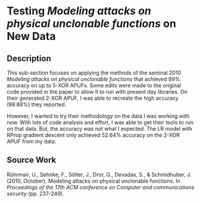 # Testing *Modeling attacks on physical unclonable functions* on New Data

## Description
This sub-section focuses on applying the methods of the seminal 2010 *Modeling attacks on physical unclonable functions* that achieved 99% accuracy on up to 5-XOR APUFs. Some edits were made to the original code provided in the paper to allow it to run with present day libraries. On their generated 2-XOR APUF, I was able to recreate the high accuracy (98.88%) they reported.

However, I wanted to try their methodology on the data I was working with now. With lots of code analysis and effort, I was able to get their tools to run on that data. But, the accuracy was not what I expected. The LR model with RProp gradient descent only achieved 52.64% accuracy on the 2-XOR APUF from my data.

## Source Work
Rührmair, U., Sehnke, F., Sölter, J., Dror, G., Devadas, S., & Schmidhuber, J. (2010, October). Modeling attacks on physical unclonable functions. In *Proceedings of the 17th ACM conference on Computer and communications security* (pp. 237-249).